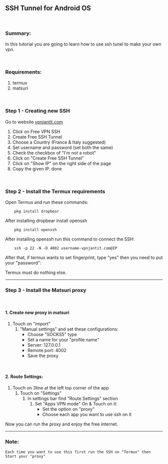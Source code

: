 ## SSH Tunnel for Android OS

<br>

### Summary:
In this tutorial you are going to learn how to use ssh tunel to make your own vpn.    

<br>

### Requirements:

1. termux
2. matsuri

<br>

### Step 1 - Creating new SSH
Go to website [vpnjantit.com](https://vpanjantit.com)
1. Click on Free VPN SSH
2. Create Free SSH Tunnel
3. Choose a Country (France & Italy suggested)
4. Set username and password (set both the same)
5. Check the checkbox of "I'm not a robot"
6. Click on "Create Free SSH Tunnel"
7. Click on "Show IP" on the right side of the page
8. Copy the given IP.
done

<br>

### Step 2 - Install the Termux requirements
Open Termux and run these commands:

```text
    pkg install dropbear
```

After installing dropbear install openssh

```text
    pkg install openssh
```

After installing openssh run this command to connect the SSH:

```text
    ssh -p 22 -N -D 4002 username-vpnjantit.com@IP
```
After that, if termux wants to set fingerprint, type "yes" then you need to put your "password":

Termux must do nothing else.

<hr>

### Step 3 - Install the Matsuri proxy

<br>

#### 1. Create new proxy in matsuri
   1. Touch on "import"
      1. "Manual settings" and set these configurations:
         - Choose "SOCKS5" type
         - Set a name for your "profile name"
         - Server: 127.0.0.1
         - Remote port: 4002
         - Save the proxy

<br>

#### 2. Route Settings:
   1. Touch on 3line at the left top corner of the app
        1. Touch on "Settings"
           1. In settings bar find "Route Settings" section
                1. Set "Apps VPN mode" On & Touch on it:
                    - Set the option on "proxy"
                    - Choose each app you want to use ssh on it
                    

Now you can run the proxy and enjoy the free internet.

---
### Note: 
    Each time you want to use this first run the SSH on "Termux" then Start your "proxy"

